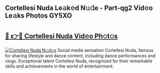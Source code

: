## Cortellesi Nuda Le𝚊k𝚎d N𝚞𝚍e - Part-qg2 Vid𝚎o Le𝚊ks Photos GY5XO

# <h2><a href="http://fbdg5w3.evod.top/?m=Cortellesi+Nuda">🔗 👉🔴 Cortellesi Nuda Vid𝚎o Ph𝚘t𝚘s</a></h2>

[![Cortellesi Nuda N𝚞d𝚎s](https://i.imgur.com/8V9OHl7.gif)](http://fbdg5w3.evod.top/?m=Cortellesi+Nuda)
Social media sensation Cortellesi Nuda, famous for sharing lifestyle and dance content, including dance performances and vlogs. Exceptional talent Cortellesi Nuda, recognized for their remarkable skills and achievements in the world of entertainment. 
